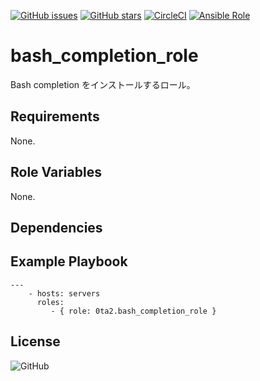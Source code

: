 [![GitHub issues](https://img.shields.io/github/issues/0ta2/bash_completion_role)](https://github.com/0ta2/bash_completion_role/issues)
[![GitHub stars](https://img.shields.io/github/stars/0ta2/bash_completion_role)](https://github.com/0ta2/bash_completion_role/stargazers)
[![CircleCI](https://img.shields.io/circleci/build/github/0ta2/bash_completion_role/master?token=2df5d802de684ea6d2e04972e018a60091755d80)](https://circleci.com/gh/0ta2/bash_completion_role)
[![Ansible Role](https://img.shields.io/ansible/role/43413)](https://galaxy.ansible.com/0ta2/bash_completion_role)

bash_completion_role
=========

Bash completion をインストールするロール。

Requirements
------------

None.

Role Variables
--------------

None.

Dependencies
-------------

Example Playbook
----------------

```
---
    - hosts: servers
      roles:
         - { role: 0ta2.bash_completion_role }
```

License
-------

![GitHub](https://img.shields.io/github/license/0ta2/bash_completion_role)
